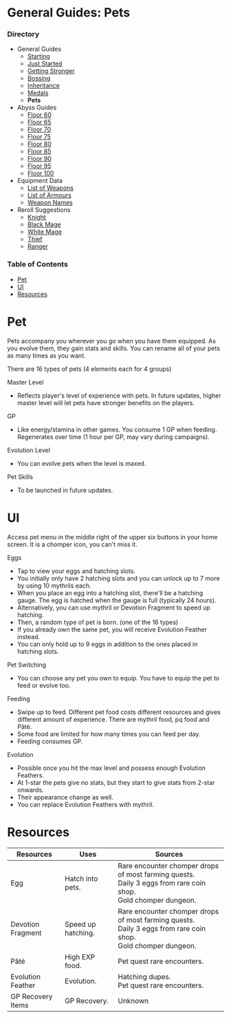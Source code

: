 # General Guides: Pets
### Directory
* General Guides
	* <a href="guide-1.md">Starting</a>
	* <a href="guide-2.md">Just Started</a>
	* <a href="guide-3.md">Getting Stronger</a>
	* <a href="guide-4.md">Bossing</a>
	* <a href="guide-5.md">Inheritance</a>
	* <a href="guide-6.md">Medals</a>
	* **Pets**
* Abyss Guides
	* <a href="abyss-60.md">Floor 60</a>
	* <a href="abyss-65.md">Floor 65</a>
	* <a href="abyss-70.md">Floor 70</a>
	* <a href="abyss-75.md">Floor 75</a>
	* <a href="abyss-80.md">Floor 80</a>
	* <a href="abyss-85.md">Floor 85</a>
	* <a href="abyss-90.md">Floor 90</a>
	* <a href="abyss-95.md">Floor 95</a>
	* <a href="abyss-100.md">Floor 100</a>
* Equipment Data
	* <a href="list-weapons.md">List of Weapons</a>
	* <a href="list-armours.md">List of Armours</a>
	* <a href="list-names.md">Weapon Names</a>
* Reroll Suggestions
	* <a href="reroll-1.md">Knight</a>
	* <a href="reroll-2.md">Black Mage</a>
	* <a href="reroll-3.md">White Mage</a>
	* <a href="reroll-4.md">Thief</a>
	* <a href="reroll-5.md">Ranger</a>

### Table of Contents
* [Pet](#pet)
* [UI](#ui)
* [Resources](#resources)

# Pet
Pets accompany you wherever you go when you have them equipped. As you evolve them, they gain stats and skills. You can rename all of your pets as many times as you want.

There are 16 types of pets (4 elements each for 4 groups)

Master Level
* Reflects player's level of experience with pets. In future updates, higher master level will let pets have stronger benefits on the players.

GP
* Like energy/stamina in other games. You consume 1 GP when feeding. Regenerates over time (1 hour per GP, may vary during campaigns).

Evolution Level
* You can evolve pets when the level is maxed. 

Pet Skills
* To be launched in future updates.

# UI
Access pet menu in the middle right of the upper six buttons in your home screen. It is a chomper icon, you can't miss it.

Eggs
* Tap to view your eggs and hatching slots.
* You initially only have 2 hatching slots and you can unlock up to 7 more by using 10 mythrils each.
* When you place an egg into a hatching slot, there'll be a hatching gauge. The egg is hatched when the gauge is full (typically 24 hours).
* Alternatively, you can use mythril or Devotion Fragment to speed up hatching.
* Then, a random type of pet is born. (one of the 16 types)
* If you already own the same pet, you will receive Evolution Feather instead.
* You can only hold up to 9 eggs in addition to the ones placed in hatching slots.

Pet Switching
* You can choose any pet you own to equip. You have to equip the pet to feed or evolve too.

Feeding
* Swipe up to feed. Different pet food costs different resources and gives different amount of experience. There are mythril food, pq food and Pâté.
* Some food are limited for how many times you can feed per day. 
* Feeding consumes GP.

Evolution
* Possible once you hit the max level and possess enough Evolution Feathers.
* At 1-star the pets give no stats, but they start to give stats from 2-star onwards.
* Their appearance change as well.
* You can replace Evolution Feathers with mythril.

# Resources

Resources | Uses | Sources
---|---|---
Egg | Hatch into pets. | Rare encounter chomper drops of most farming quests.<br>Daily 3 eggs from rare coin shop.<br>Gold chomper dungeon.
Devotion Fragment | Speed up hatching. | Rare encounter chomper drops of most farming quests.<br>Daily 3 eggs from rare coin shop.<br>Gold chomper dungeon.
Pâté | High EXP food. | Pet quest rare encounters.
Evolution Feather | Evolution. | Hatching dupes.<br>Pet quest rare encounters.
GP Recovery Items | GP Recovery. | Unknown
